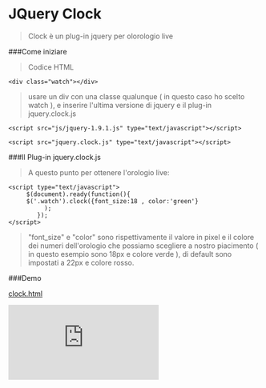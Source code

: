 # JQuery Clock

>Clock è un plug-in jquery per olorologio live

###Come iniziare

>Codice HTML

    <div class="watch"></div>



>usare un div con una classe qualunque ( in questo caso ho scelto watch ), e inserire l'ultima versione di jquery e il plug-in jquery.clock.js

    <script src="js/jquery-1.9.1.js" type="text/javascript"></script>
     
    <script src="jquery.clock.js" type="text/javascript"></script>
     
###Il Plug-in jquery.clock.js     
>A questo punto per ottenere l'orologio live:

    <script type="text/javascript">
         $(document).ready(function(){
         $('.watch').clock({font_size:18 , color:'green'}
              );
            });
    </script>
    
> "font_size" e "color" sono rispettivamente il valore in pixel e il colore dei numeri dell'orologio che possiamo scegliere a nostro piacimento ( in questo esempio sono 18px e colore verde ), di default sono impostati a 22px e colore rosso.

###Demo

[clock.html](http://micheledefalco.altervista.org/github/clock/clock.html)

<iframe src="http://micheledefalco.altervista.org/github/clock/clock.html" style="border:none;"></iframe> 
